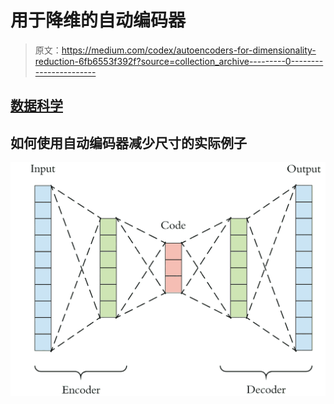 # 用于降维的自动编码器

> 原文：<https://medium.com/codex/autoencoders-for-dimensionality-reduction-6fb6553f392f?source=collection_archive---------0----------------------->

## [数据科学](https://towardsai.net/p/category/data-science)

## 如何使用自动编码器减少尺寸的实际例子

![](img/c1ef552b1886cc934d15448574b830d9.png)